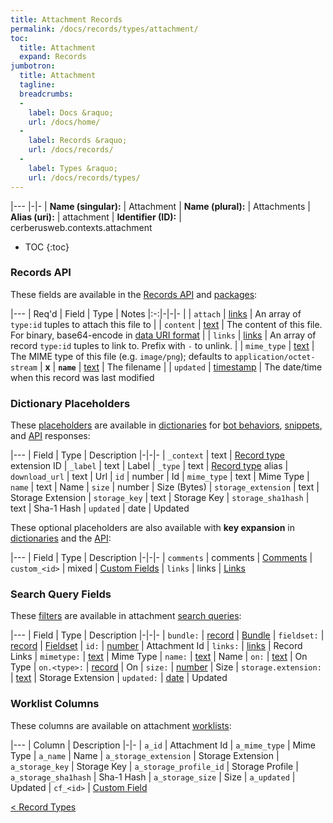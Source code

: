 ```yaml
---
title: Attachment Records
permalink: /docs/records/types/attachment/
toc:
  title: Attachment
  expand: Records
jumbotron:
  title: Attachment
  tagline: 
  breadcrumbs:
  -
    label: Docs &raquo;
    url: /docs/home/
  -
    label: Records &raquo;
    url: /docs/records/
  -
    label: Types &raquo;
    url: /docs/records/types/
---
```


|---
|-|-
| **Name (singular):** | Attachment
| **Name (plural):** | Attachments
| **Alias (uri):** | attachment
| **Identifier (ID):** | cerberusweb.contexts.attachment

* TOC
{:toc}

### Records API

These fields are available in the [Records API](/docs/api/endpoints/records/) and [packages](/docs/packages/):

|---
| Req'd | Field | Type | Notes
|:-:|-|-|-
|   | `attach` | [links](/docs/records/fields/types/links/) | An array of `type:id` tuples to attach this file to 
|   | `content` | [text](/docs/records/fields/types/text/) | The content of this file. For binary, base64-encode in [data URI format](https://en.wikipedia.org/wiki/Data_URI_scheme) 
|   | `links` | [links](/docs/records/fields/types/links/) | An array of record `type:id` tuples to link to. Prefix with `-` to unlink. 
|   | `mime_type` | [text](/docs/records/fields/types/text/) | The MIME type of this file (e.g. `image/png`); defaults to `application/octet-stream` 
| **x** | **`name`** | [text](/docs/records/fields/types/text/) | The filename 
|   | `updated` | [timestamp](/docs/records/fields/types/timestamp/) | The date/time when this record was last modified 

### Dictionary Placeholders

These [placeholders](/docs/bots/scripting/placeholders/) are available in [dictionaries](/docs/bots/behaviors/dictionaries/) for [bot behaviors](/docs/bots/behaviors/), [snippets](/docs/snippets/), and [API](/docs/api/) responses:

|---
| Field | Type | Description
|-|-|-
| `_context` | text | [Record type](/docs/records/types/) extension ID
| `_label` | text | Label
| `_type` | text | [Record type](/docs/records/types/) alias
| `download_url` | text | Url
| `id` | number | Id
| `mime_type` | text | Mime Type
| `name` | text | Name
| `size` | number | Size (Bytes)
| `storage_extension` | text | Storage Extension
| `storage_key` | text | Storage Key
| `storage_sha1hash` | text | Sha-1 Hash
| `updated` | date | Updated

These optional placeholders are also available with **key expansion** in [dictionaries](/docs/bots/behaviors/dictionaries/key-expansion/) and the [API](/docs/api/responses/#expanding-keys-in-api-requests):

|---
| Field | Type | Description
|-|-|-
| `comments` | comments | [Comments](/docs/bots/behaviors/dictionaries/key-expansion/#comments)
| `custom_<id>` | mixed | [Custom Fields](/docs/bots/behaviors/dictionaries/key-expansion/#custom-fields)
| `links` | links | [Links](/docs/bots/behaviors/dictionaries/key-expansion/#links)
	
### Search Query Fields

These [filters](/docs/search/filters/) are available in attachment [search queries](/docs/search/):

|---
| Field | Type | Description
|-|-|-
| `bundle:` | [record](/docs/search/deep-search/) | [Bundle](/docs/records/types/file_bundle/)
| `fieldset:` | [record](/docs/search/deep-search/) | [Fieldset](/docs/records/types/custom_fieldset/)
| `id:` | [number](/docs/search/filters/numbers/) | Attachment Id
| `links:` | [links](/docs/search/filters/links/) | Record Links
| `mimetype:` | [text](/docs/search/filters/text/) | Mime Type
| `name:` | [text](/docs/search/filters/text/) | Name
| `on:` | [text](/docs/search/filters/text/) | On Type
| `on.<type>:` | [record](/docs/search/deep-search/) | On
| `size:` | [number](/docs/search/filters/numbers/) | Size
| `storage.extension:` | [text](/docs/search/filters/text/) | Storage Extension
| `updated:` | [date](/docs/search/filters/dates/) | Updated
	
### Worklist Columns

These columns are available on attachment [worklists](/docs/worklists/):

|---
| Column | Description
|-|-
| `a_id` | Attachment Id
| `a_mime_type` | Mime Type
| `a_name` | Name
| `a_storage_extension` | Storage Extension
| `a_storage_key` | Storage Key
| `a_storage_profile_id` | Storage Profile
| `a_storage_sha1hash` | Sha-1 Hash
| `a_storage_size` | Size
| `a_updated` | Updated
| `cf_<id>` | [Custom Field](/docs/records/types/custom_field/)

<div class="section-nav">
	<div class="left">
		<a href="/docs/records/types/" class="prev">&lt; Record Types</a>
	</div>
	<div class="right align-right">
	</div>
</div>
<div class="clear"></div>